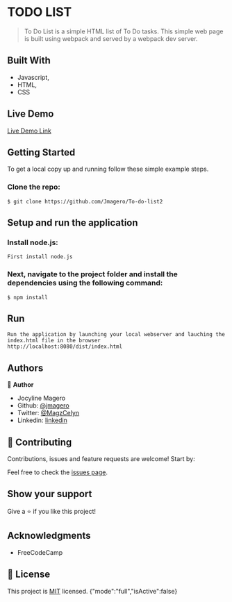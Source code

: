 # TODO LIST

> To Do List is a simple HTML list of To Do tasks.  This simple web page is built using webpack and served by a webpack dev server.

## Built With

- Javascript,
- HTML,
- CSS
## Live Demo

[Live Demo Link](https://pensive-shaw-5948b1.netlify.app/)

## Getting Started

To get a local copy up and running follow these simple example steps.

### Clone the repo: 
```
$ git clone https://github.com/Jmagero/To-do-list2

```

## Setup and run the application
### Install node.js:
```
First install node.js
```
### Next, navigate to the project folder and install the dependencies using the following command:
```
$ npm install
```
## Run 
```
Run the application by launching your local webserver and lauching the index.html file in the browser
http://localhost:8080/dist/index.html

```

## Authors

👤 **Author**

- Jocyline Magero
- Github: [@jmagero](https://github.com/Jmagero)
- Twitter: [@MagzCelyn](https://twitter.com/MagzCelyn)
- Linkedin: [linkedin](https://linkedin.com/linkedinhandle)


## 🤝 Contributing

Contributions, issues and feature requests are welcome! Start by:

Feel free to check the [issues page](https://github.com/Jmagero/To-do-list2/issues).

## Show your support

Give a ⭐️ if you like this project!

## Acknowledgments
- FreeCodeCamp

## 📝 License

This project is [MIT](https://github.com/Jmagero/To-do-list2/blob/development/LICENSE) licensed.
{"mode":"full","isActive":false}